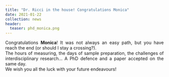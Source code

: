 ```yaml
---
title: "Dr. Ricci in the house! Congratulations Monica"
date: 2021-01-22
collection: news
header:
  teaser: phd_monica.png
---
```


<p align= "justify">
Congratulations <b>Monica</b>!
It was not always an easy path, but you have reach the end (or should I stay a crossing?).<br>
The hours of measuring, the days of sample preparation, the challenges of interdisciplinary research... A PhD defence and a paper accepted on the same day.<br>
We wish you all the luck with your future endeavours!
<br>
